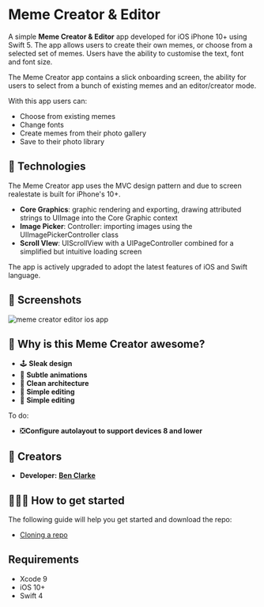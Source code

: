 # Meme Creator & Editor

A simple **Meme Creator & Editor** app developed for iOS iPhone 10+ using Swift 5. The app allows users to create their own memes, or choose from a selected set of memes. Users have the ability to customise the text, font and font size.  

The Meme Creator app contains a slick onboarding screen, the ability for users to select from a bunch of existing memes and an editor/creator mode. 

With this app users can:
- Choose from existing memes
- Change fonts
- Create memes from their photo gallery
- Save to their photo library

## 🚀 Technologies
The Meme Creator app uses the MVC design pattern and due to screen realestate is built for iPhone's 10+. 
- **Core Graphics**: graphic rendering and exporting, drawing attributed strings to UIImage into the Core Graphic context
- **Image Picker**: Controller: importing images using the UIImagePickerController class
- **Scroll VIew**: UIScrollView with a UIPageController combined for a simplified but intuitive loading screen

The app is actively upgraded to adopt the latest features of iOS and Swift language. 

## 📸 Screenshots
![meme creator editor ios app](https://user-images.githubusercontent.com/40464267/92997389-e0e7ff00-f50a-11ea-97d3-834a292e3139.png)

## 🙌 Why is this Meme Creator awesome?
* 🕹 **Sleak design**
* 🚀 **Subtle animations**
* 📲 **Clean architecture**
* 🎨 **Simple editing**
* 🎨 **Simple editing**

To do:
* ❎**Configure autolayout to support devices 8 and lower**

## 🎨 Creators 
* **Developer:** [**Ben Clarke**](https://twitter.com/vikingskullapps)

## 🏃🏽‍♀️ How to get started 
The following guide will help you get started and download the repo:
* [Cloning a repo](https://help.github.com/en/github/creating-cloning-and-archiving-repositories/cloning-a-repository)

## Requirements
* Xcode 9
* iOS 10+
* Swift 4
